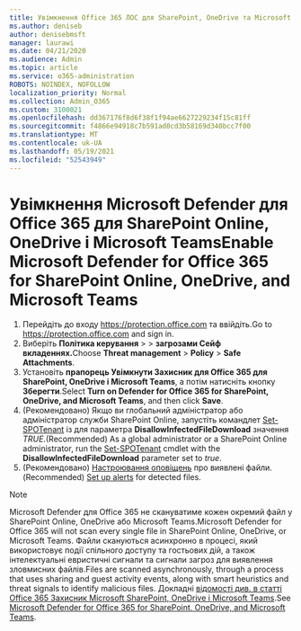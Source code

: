 ```yaml
---
title: Увімкнення Office 365 ЛОС для SharePoint, OneDrive та Microsoft Teams
ms.author: deniseb
author: denisebmsft
manager: laurawi
ms.date: 04/21/2020
ms.audience: Admin
ms.topic: article
ms.service: o365-administration
ROBOTS: NOINDEX, NOFOLLOW
localization_priority: Normal
ms.collection: Admin_O365
ms.custom: 3100021
ms.openlocfilehash: dd367176f8d6f38f1f94ae6627229234f15c81ff
ms.sourcegitcommit: f4866e94918c7b591ad0cd3b58169d340bcc7f00
ms.translationtype: MT
ms.contentlocale: uk-UA
ms.lasthandoff: 05/19/2021
ms.locfileid: "52543949"
---
```

# <a name="enable-microsoft-defender-for-office-365-for-sharepoint-online-onedrive-and-microsoft-teams"></a><span data-ttu-id="3d616-102">Увімкнення Microsoft Defender для Office 365 для SharePoint Online, OneDrive і Microsoft Teams</span><span class="sxs-lookup"><span data-stu-id="3d616-102">Enable Microsoft Defender for Office 365 for SharePoint Online, OneDrive, and Microsoft Teams</span></span>

1. <span data-ttu-id="3d616-103">Перейдіть до входу https://protection.office.com та ввійдіть.</span><span class="sxs-lookup"><span data-stu-id="3d616-103">Go to https://protection.office.com and sign in.</span></span>
2. <span data-ttu-id="3d616-104">Виберіть **Політика керування**  >    >  **загрозами Сейф вкладеннях.**</span><span class="sxs-lookup"><span data-stu-id="3d616-104">Choose **Threat management** > **Policy** > **Safe Attachments**.</span></span>
3. <span data-ttu-id="3d616-105">Установіть **прапорець Увімкнути Захисник для Office 365 для SharePoint, OneDrive і Microsoft Teams**, а потім натисніть кнопку **Зберегти**.</span><span class="sxs-lookup"><span data-stu-id="3d616-105">Select **Turn on Defender for Office 365 for SharePoint, OneDrive, and Microsoft Teams**, and then click **Save**.</span></span>
4. <span data-ttu-id="3d616-106">(Рекомендовано) Якщо ви глобальний адміністратор або адміністратор служби SharePoint Online, запустіть командлет [Set-SPOTenant](/powershell/module/sharepoint-online/Set-SPOTenant?view=sharepoint-ps) із для параметра **DisallowInfectedFileDownload** значення *TRUE.*</span><span class="sxs-lookup"><span data-stu-id="3d616-106">(Recommended) As a global administrator or a SharePoint Online administrator, run the [Set-SPOTenant](/powershell/module/sharepoint-online/Set-SPOTenant?view=sharepoint-ps) cmdlet with the **DisallowInfectedFileDownload** parameter set to *true*.</span></span>
5. <span data-ttu-id="3d616-107">(Рекомендовано) [Настроювання оповіщень](/microsoft-365/security/office-365-security/turn-on-atp-for-spo-odb-and-teams#set-up-alerts-for-detected-files) про виявлені файли.</span><span class="sxs-lookup"><span data-stu-id="3d616-107">(Recommended) [Set up alerts](/microsoft-365/security/office-365-security/turn-on-atp-for-spo-odb-and-teams#set-up-alerts-for-detected-files) for detected files.</span></span>

> [!NOTE]
> <span data-ttu-id="3d616-108">Microsoft Defender для Office 365 не скануватиме кожен окремий файл у SharePoint Online, OneDrive або Microsoft Teams.</span><span class="sxs-lookup"><span data-stu-id="3d616-108">Microsoft Defender for Office 365 will not scan every single file in SharePoint Online, OneDrive, or Microsoft Teams.</span></span> <span data-ttu-id="3d616-109">Файли скануються асинхронно в процесі, який використовує події спільного доступу та гостьових дій, а також інтелектуальні евристичні сигнали та сигнали загроз для виявлення зловмисних файлів.</span><span class="sxs-lookup"><span data-stu-id="3d616-109">Files are scanned asynchronously, through a process that uses sharing and guest activity events, along with smart heuristics and threat signals to identify malicious files.</span></span> <span data-ttu-id="3d616-110">Докладні [відомості див. в статті Office 365 Захисник Microsoft SharePoint, OneDrive і Microsoft Teams](/microsoft-365/security/office-365-security/atp-for-spo-odb-and-teams).</span><span class="sxs-lookup"><span data-stu-id="3d616-110">See [Microsoft Defender for Office 365 for SharePoint, OneDrive, and Microsoft Teams](/microsoft-365/security/office-365-security/atp-for-spo-odb-and-teams).</span></span>
